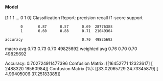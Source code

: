 #### Model
[1 1 1 ... 0 1 0]
Classification Report:
              precision    recall  f1-score   support

           0       0.87      0.57      0.69  28776388
           1       0.60      0.88      0.71  21049304

    accuracy                           0.70  49825692
   macro avg       0.73      0.73      0.70  49825692
weighted avg       0.76      0.70      0.70  49825692

Accuracy: 0.702724911477396
Confusion Matrix:
[[16452771 12323617]
 [ 2488320 18560984]]
Confusion Matrix (%):
[[33.02065729 24.73345879]
 [ 4.99405006 37.25183385]]
